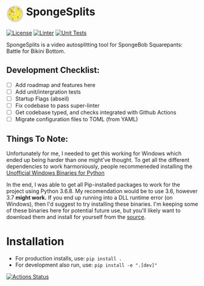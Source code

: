 <h1> <img src="res/SpongeSplits.png" alt="LiveSplit" height="45" width="45" align="top"/> SpongeSplits</h1>

[![License](https://img.shields.io/badge/license-MIT-green.svg?logo=github&logoColor=white)](https://raw.githubusercontent.com/velkog/SpongeSplits2/master/LICENSE)
[![Linter](https://github.com/velkog/SpongeSplits2/workflows/Lint/badge.svg?logo=github&logoColor=white)](https://github.com/velkog/SpongeSplits2/actions)
[![Unit Tests](https://github.com/velkog/SpongeSplits2/workflows/Unit%20Tests/badge.svg?logo=github&logoColor=white)](https://github.com/velkog/SpongeSplits2/actions)

SpongeSplits is a video autosplitting tool for SpongeBob Squarepants: Battle for Bikini Bottom.

## Development Checklist:
- [ ] Add roadmap and features here
- [ ] Add unit/intergration tests
- [ ] Startup Flags (abseil)
- [ ] Fix codebase to pass super-linter
- [ ] Get codebase typed, and checks integrated with Github Actions
- [ ] Migrate configuration files to TOML (from YAML)

## Things To Note:

Unfortunately for me, I needed to get this working for Windows which ended up being harder than one might've thought. To get all the different dependencies to work harmoniously, people recommeneded installing the [Unofficial Windows Binaries for Python](https://www.lfd.uci.edu/~gohlke/pythonlibs/)

In the end, I was able to get all Pip-installed packages to work for the project using Python 3.6.8. My recomendation would be to use 3.6, however 3.7 **might work.** If you end up running into a DLL runtime error (on Windows), then I'd suggest to try installing these binaries. I'm keeping some of these binaries here for potential future use, but you'll likely want to download them and install for yourself from the [source](https://www.lfd.uci.edu/~gohlke/pythonlibs/).


# Installation
* For production installs, use: `pip install .`
* For development also run, use: `pip install -e ".[dev]"`


[![Actions Status](https://github.com/{owner}/{repo}/workflows/{workflow_name}/badge.svg)](https://github.com/{owner}/{repo}/actions)
